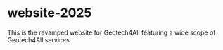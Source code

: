 # website-2025
This is the revamped website for Geotech4All featuring a wide scope of Geotech4All services
